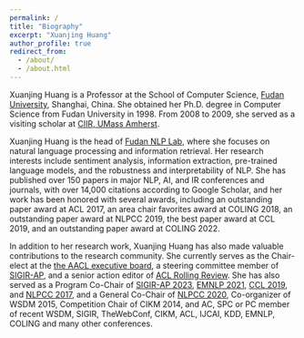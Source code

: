 ```yaml
---
permalink: /
title: "Biography"
excerpt: "Xuanjing Huang"
author_profile: true
redirect_from: 
  - /about/
  - /about.html
---
```


Xuanjing Huang is a Professor at the School of Computer Science, [Fudan University](http://www.fudan.edu.cn/en/), Shanghai, China. She obtained her Ph.D. degree in Computer Science from Fudan University in 1998. From 2008 to 2009, she served as a visiting scholar at [CIIR, UMass Amherst](https://ciir.cs.umass.edu/).

Xuanjing Huang is the head of [Fudan NLP Lab](https://nlp.fudan.edu.cn/nlpen/main.htm), where she focuses on natural language processing and information retrieval. Her research interests include sentiment analysis, information extraction, pre-trained language models, and the robustness and interpretability of NLP. She has published over 150 papers in major NLP, AI, and IR conferences and journals, with over 14,000 citations according to Google Scholar, and her work has been honored with several awards, including an outstanding paper award at ACL 2017, an area chair favorites award at COLING 2018, an outstanding paper award at NLPCC 2019, the best paper award at CCL 2019, and an outstanding paper award at COLING 2022.

In addition to her research work, Xuanjing Huang has also made valuable contributions to the research community. She currently serves as the Chair-elect at the [the AACL executive board](https://aaclweb.org/officers/index.html), a steering committee member of [SIGIR-AP](http://www.sigir-ap.org/), and a senior action editor of [ACL Rolling Review](https://aclrollingreview.org). She has also served as a Program Co-Chair of [SIGIR-AP 2023](http://www.sigir-ap.org/sigir-ap-2023/), [EMNLP 2021](http://2021.emnlp.org), [CCL 2019](http://www.cips-cl.org/static/CCL2019/en/index.html), and [NLPCC 2017](http://tcci.ccf.org.cn/conference/2017/index.php), and a General Co-Chair of [NLPCC 2020](http://tcci.ccf.org.cn/conference/2020/), Co-organizer of WSDM 2015, Competition Chair of CIKM 2014, and AC, SPC or PC member of recent WSDM, SIGIR, TheWebConf, CIKM, ACL, IJCAI, KDD, EMNLP, COLING and many other conferences.

